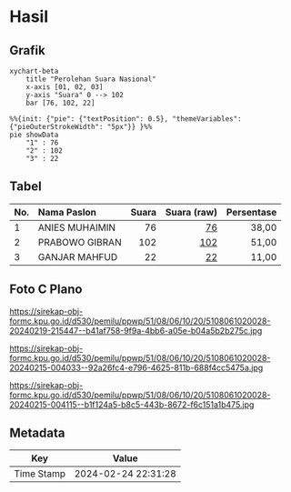 # Hasil

## Grafik

```mermaid
xychart-beta
    title "Perolehan Suara Nasional"
    x-axis [01, 02, 03]
    y-axis "Suara" 0 --> 102
    bar [76, 102, 22]
```

```mermaid
%%{init: {"pie": {"textPosition": 0.5}, "themeVariables": {"pieOuterStrokeWidth": "5px"}} }%%
pie showData
    "1" : 76
    "2" : 102
    "3" : 22
```

## Tabel

| No. | Nama Paslon    | Suara | Suara (raw) | Persentase |
|:--- |:-------------- | -----:| -----------:| ----------:|
| 1   | ANIES MUHAIMIN | 76    | [76][p-1]   | 38,00      |
| 2   | PRABOWO GIBRAN | 102   | [102][p-2]  | 51,00      |
| 3   | GANJAR MAHFUD  | 22    | [22][p-3]   | 11,00      |


[p-1]: https://github.com/gigit-pemilu/pemilu-2024/blob/main/pilpres/hitung-suara/sub/51-bali/sub/08-buleleng/sub/06-buleleng/sub/1020-penarukan/sub/028-tps/sub/paslon-1.txt
[p-2]: https://github.com/gigit-pemilu/pemilu-2024/blob/main/pilpres/hitung-suara/sub/51-bali/sub/08-buleleng/sub/06-buleleng/sub/1020-penarukan/sub/028-tps/sub/paslon-2.txt
[p-3]: https://github.com/gigit-pemilu/pemilu-2024/blob/main/pilpres/hitung-suara/sub/51-bali/sub/08-buleleng/sub/06-buleleng/sub/1020-penarukan/sub/028-tps/sub/paslon-3.txt

## Foto C Plano

https://sirekap-obj-formc.kpu.go.id/d530/pemilu/ppwp/51/08/06/10/20/5108061020028-20240219-215447--b41af758-9f9a-4bb6-a05e-b04a5b2b275c.jpg

https://sirekap-obj-formc.kpu.go.id/d530/pemilu/ppwp/51/08/06/10/20/5108061020028-20240215-004033--92a26fc4-e796-4625-811b-688f4cc5475a.jpg

https://sirekap-obj-formc.kpu.go.id/d530/pemilu/ppwp/51/08/06/10/20/5108061020028-20240215-004115--b1f124a5-b8c5-443b-8672-f6c151a1b475.jpg


## Metadata

| Key        | Value               |
| ---------- | ------------------- |
| Time Stamp | 2024-02-24 22:31:28 |



